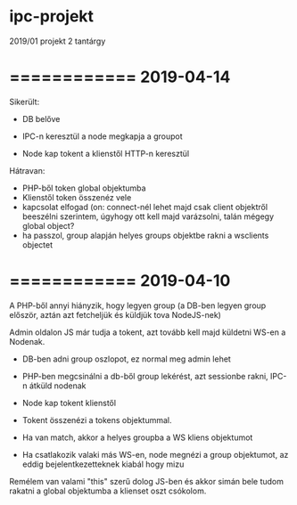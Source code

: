 # ipc-projekt
2019/01 projekt 2 tantárgy

============
2019-04-14 
============

Sikerült:
- DB belőve
- IPC-n keresztül a node megkapja a groupot

- Node kap tokent a klienstől HTTP-n keresztül

Hátravan:
- PHP-ből token global objektumba
- Klienstől token összenéz vele 
- kapcsolat elfogad (on: connect-nél lehet majd csak client objektről beeszélni szerintem, úgyhogy ott kell majd varázsolni, talán mégegy global object? 
- ha passzol, group alapján helyes groups objektbe rakni a wsclients objectet

============
2019-04-10 
============

A PHP-ből annyi hiányzik, hogy legyen group (a DB-ben legyen group először, aztán azt fetcheljük és küldjük tova NodeJS-nek)

Admin oldalon JS már tudja a tokent, azt tovább kell majd küldetni WS-en a Nodenak. 

- DB-ben adni group oszlopot, ez normal meg admin lehet
- PHP-ben megcsinálni a db-ből group lekérést, azt sessionbe rakni, IPC-n átküld nodenak

- Node kap tokent klienstől
- Tokent összenézi a tokens objektummal.
- Ha van match, akkor a helyes groupba a WS kliens objektumot 
- Ha csatlakozik valaki más WS-en, node megnézi a group objektumot, az eddig bejelentkezetteknek kiabál hogy mizu

Remélem van valami "this" szerű dolog JS-ben és akkor simán bele tudom rakatni a global objektumba a klienset oszt csókolom. 
